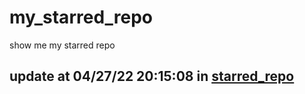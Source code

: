 # my_starred_repo
show me my starred repo

update at 04/27/22 20:15:08 in [starred_repo](./index.html)
---

